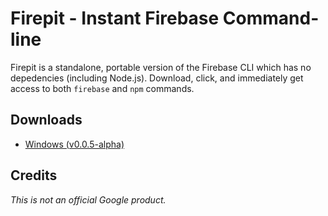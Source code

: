 # Firepit - Instant Firebase Command-line

Firepit is a standalone, portable version of the Firebase CLI which has no depedencies (including Node.js). Download, click, and immediately get access to both `firebase` and `npm` commands.

## Downloads
* [Windows (v0.0.5-alpha)](http://storage.googleapis.com/fir-tools-builds/firepit/firepit-win-0-0-5.exe)

## Credits
*This is not an official Google product.*
